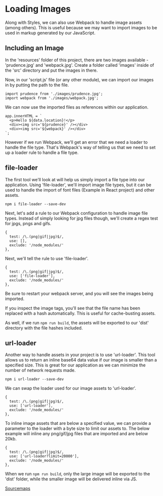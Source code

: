 # Loading Images

Along with Styles, we can also use Webpack to handle image assets (among others). This is useful because we may want to import images to be used in markup generated by our JavaScript.

## Including an Image

In the 'resources' folder of this project, there are two images available - 'prudence.jpg' and 'webpack.jpg'. Create a folder called 'images' inside of the 'src' directory and put the images in there.

Now, in our 'script.js' file (or any other module), we can import our images in by putting the path to the file.

```
import prudence from './images/prudence.jpg';
import webpack from './images/webpack.jpg';
```

We can now use the imported files as references within our application.

```
app.innerHTML = `
  <p>Hello ${data.location}!</p>
  <div><img src='${prudence}' /></div>
  <div><img src='${webpack}' /></div>
`;
```

However if we run Webpack, we'll get an error that we need a loader to handle the file type. That's Webpack's way of telling us that we need to set up a loader rule to handle a file type.

## file-loader

The first tool we'll look at will help us simply import a file type into our application. Using 'file-loader', we'll import image file types, but it can be used to handle the import of font files (Example in React project) and other assets.

`npm i file-loader --save-dev`

Next, let's add a rule to our Webpack configuration to handle image file types. Instead of simply looking for jpg files though, we'll create a regex test for jpgs, pngs and gifs.

```
{
  test: /\.(png|gif|jpg)$/,
  use: [],
  exclude: '/node_modules/'
},
```

Next, we'll tell the rule to use 'file-loader'.

```
{
  test: /\.(png|gif|jpg)$/,
  use: ['file-loader'],
  exclude: '/node_modules/'
},
```

Be sure to restart your webpack server, and you will see the images being imported.

If you inspect the image tags, you'll see that the file name has been replaced with a hash automatically. This is useful for cache-busting assets.

As well, if we run `npm run build`, the assets will be exported to our 'dist' directory with the file hashes included.

## url-loader
Another way to handle assets in your project is to use 'url-loader'. This tool allows us to return an inline base64 data value if our image is smaller than a specified size. This is great for our application as we can minimize the number of network requests made.

`npm i url-loader --save-dev`

We can swap the loader used for our image assets to 'url-loader'.

```
{
  test: /\.(png|gif|jpg)$/,
  use: ['url-loader'],
  exclude: '/node_modules/'
},
```

To inline image assets that are below a specified value, we can provide a parameter to the loader with a byte size to limit our assets to. The below example will inline any png/gif/jpg files that are imported and are below 20kb.

```
{
  test: /\.(png|gif|jpg)$/,
  use: ['url-loader?limit=20000'],
  exclude: '/node_modules/'
},
```

When we run `npm run build`, only the large image will be exported to the 'dist' folder, while the smaller image will be delivered inline via JS.

[Sourcemaps](10-sourcemaps.md)
